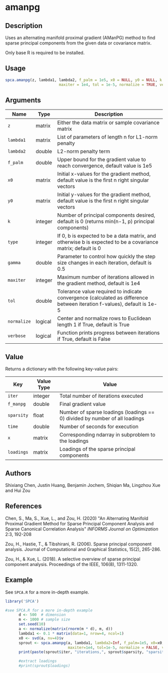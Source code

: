 # amanpg

## Description

Uses an alternating manifold proximal gradient (AManPG) method to find sparse principal components from the given data or covariance matrix. 

Only base R is required to be installed.

## Usage
```R
spca.amanpg(z, lambda1, lambda2, f_palm = 1e5, x0 = NULL, y0 = NULL, k = 0, type = 0, gamma = 0.5,
                        maxiter = 1e4, tol = 1e-5, normalize = TRUE, verbose = FALSE)
```


## Arguments

| Name | Type | Description |
| --- | --- | --- |
| `z` | matrix | Either the data matrix or sample covariance matrix |
| `lambda1` | matrix | List of parameters of length n for L1-norm penalty |
| `lambda2` | double| L2-norm penalty term |
| `f_palm` | double | Upper bound for the gradient value to reach convergence, default value is 1e5 |
| `x0` | matrix | Initial x-values for the gradient method, default value is the first n right singular vectors |
| `y0` | matrix | Initial y-values for the gradient method, default value is the first n right singular vectors |
| `k` | integer | Number of principal components desired, default is 0 (returns min(n-1, p) principal components) |
| `type` | integer | If 0, b is expected to be a data matrix, and otherwise b is expected to be a covariance matrix; default is 0 |
| `gamma` | double | Parameter to control how quickly the step size changes in each iteration, default is 0.5 |
| `maxiter` | integer | Maximum number of iterations allowed in the gradient method, default is 1e4 |
| `tol` | double | Tolerance value required to indicate convergence (calculated as difference between iteration f-values), default is 1e-5 |
| `normalize` | logical | Center and normalize rows to Euclidean length 1 if True, default is True |
| `verbose` | logical | Function prints progress between iterations if True, default is False |

## Value

Returns a dictionary with the following key-value pairs:

| Key | Value Type | Value |
| --- | --- | --- |
| `iter` | integer | Total number of iterations executed |
| `f_manpg` | double | Final gradient value |
| `sparsity` | float | Number of sparse loadings (loadings == 0) divided by number of all loadings |
| `time` | double | Number of seconds for execution |
| `x` | matrix | Corresponding ndarray in subproblem to the loadings |
| `loadings` | matrix | Loadings of the sparse principal components |



## Authors
 
Shixiang Chen, Justin Huang, Benjamin Jochem, Shiqian Ma, Lingzhou Xue and Hui Zou

## References

Chen, S., Ma, S., Xue, L., and Zou, H. (2020) "An Alternating Manifold Proximal Gradient Method for Sparse Principal Component Analysis and Sparse Canonical Correlation Analysis" *INFORMS Journal on Optimization* 2:3, 192-208

Zou, H., Hastie, T., & Tibshirani, R. (2006). Sparse principal component analysis. 
Journal of Computational and Graphical Statistics, 15(2), 265-286.

Zou, H., & Xue, L. (2018). A selective overview of sparse principal component analysis. 
Proceedings of the IEEE, 106(8), 1311-1320.

## Example

See `SPCA.R` for a more in-depth example.

```R
library('SPCA')

#see SPCA.R for a more in-depth example
      d <- 500  # dimension
      m <- 1000 # sample size
      set.seed(10)
      a <- normalize(matrix(rnorm(m * d), m, d))
      lambda1 <- 0.1 * matrix(data=1, nrow=4, ncol=1)
      x0 <- svd(a, nv=4)$v
      sprout <- spca.amanpg(a, lambda1, lambda2=Inf, f_palm=1e5, x0=x0, y0=x0, k=4, type=0, gamma=0.5,
                            maxiter=1e4, tol=1e-5, normalize = FALSE, verbose=FALSE)
      print(paste(sprout$iter, "iterations,", sprout$sparsity, "sparsity,", sprout$time))

      #extract loadings
      #print(sprout$loadings)
```
